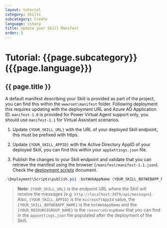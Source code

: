 ```yaml
---
layout: tutorial
category: Skills
subcategory: Create
language: csharp
title: Update your Skill Manifest
order: 5
---
```


# Tutorial: {{page.subcategory}} ({{page.language}})

## {{ page.title }}

A default manifest describing your Skill is provided as part of the project, you can find this within the `wwwroot\manifest` folder. Following deployment this requires updating with the deployment URL and Azure AD Application ID. `manifest-1.0` is provided for Power Virtual Agent support only, you should use `manifest-1.1` for Virtual Assistant scenarios.

1. Update `{YOUR_SKILL_URL}` with the URL of your deployed Skill endpoint, this must be prefixed with https.

1. Update `{YOUR_SKILL_APPID}` with the Active Directory AppID of your deployed Skill, you can find this within your `appSettings.json` file.

1. Publish the changes to your Skill endpoint and validate that you can retrieve the manifest using the browser (`/manifest/manifest-1.1.json`). Check the [deployment scripts](https://microsoft.github.io/botframework-solutions/virtual-assistant/handbook/deployment-scripts/) document.
```powershell 
.\Deployment\Scripts\publish.ps1 -botWebAppName {YOUR_SKILL_BOTWEBAPP_NAME} -resourceGroup {YOUR_RESOURCEGROUP_NAME}
```

> **Note**: `{YOUR_SKILL_URL}` is the endpoint URL where the Skill will receive the messages (e.g. `http://localhost:3979/api/messages`). Also, `{YOUR_SKILL_APPID}` is the `microsoftAppId` value, the `{YOUR_SKILL_BOTWEBAPP_NAME}` is the `botWebAppName` and the `{YOUR_RESOURCEGROUP_NAME}` is the `resourceGroupName` that you can find in the `appsettings.json` file populated after the deployment of the Skill.